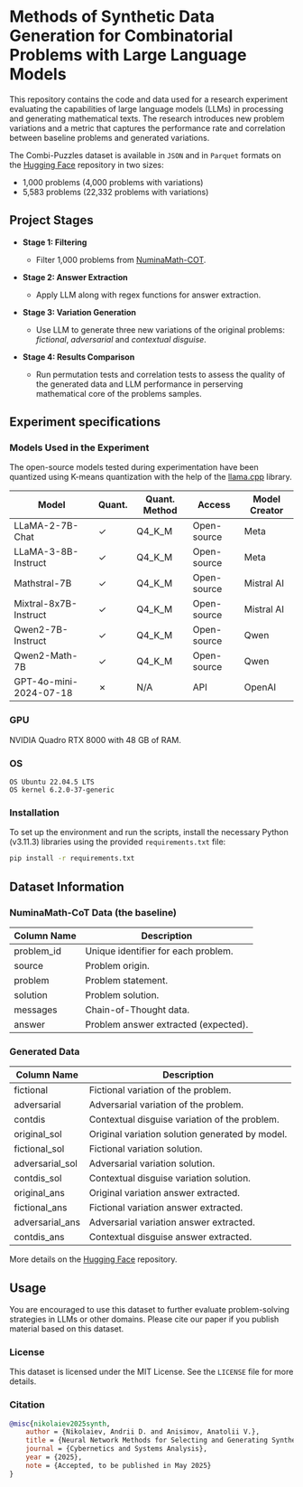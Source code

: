 # Methods of Synthetic Data Generation for Combinatorial Problems with Large Language Models

This repository contains the code and data used for a research experiment evaluating the capabilities of large language models (LLMs) in processing and generating mathematical texts. The research introduces new problem variations and a metric that captures the performance rate and correlation between baseline problems and generated variations.

The Combi-Puzzles dataset is available in `JSON` and in `Parquet` formats on the [Hugging Face](https://huggingface.co/datasets/andynik/comb-gen-24) repository in two sizes:
- 1,000 problems (4,000 problems with variations)
- 5,583 problems (22,332 problems with variations)

## Project Stages

- **Stage 1: Filtering**
  - Filter 1,000 problems from [NuminaMath-COT](https://huggingface.co/datasets/AI-MO/NuminaMath-COT).

- **Stage 2: Answer Extraction**
  - Apply LLM along with regex functions for answer extraction.

- **Stage 3: Variation Generation**
  - Use LLM to generate three new variations of the original problems: *fictional*, *adversarial* and *contextual disguise*.

- **Stage 4: Results Comparison**
  - Run permutation tests and correlation tests to assess the quality of the generated data and LLM performance in perserving mathematical core of the problems samples.
 
## Experiment specifications

### Models Used in the Experiment

The open-source models tested during experimentation have been quantized using K-means quantization with the help of the [llama.cpp](https://github.com/ggerganov/llama.cpp) library.

| Model                  | Quant. | Quant. Method | Access      | Model Creator |
|------------------------|--------|---------------|-------------|---------------|
| LLaMA-2-7B-Chat        | ✓      | Q4_K_M        | Open-source | Meta          |
| LLaMA-3-8B-Instruct    | ✓      | Q4_K_M        | Open-source | Meta          |
| Mathstral-7B           | ✓      | Q4_K_M        | Open-source | Mistral AI    |
| Mixtral-8x7B-Instruct  | ✓      | Q4_K_M        | Open-source | Mistral AI    |
| Qwen2-7B-Instruct      | ✓      | Q4_K_M        | Open-source | Qwen          |
| Qwen2-Math-7B          | ✓      | Q4_K_M        | Open-source | Qwen          |
| GPT-4o-mini-2024-07-18 | ✗      | N/A           | API         | OpenAI        |

### GPU

NVIDIA Quadro RTX 8000 with 48 GB of RAM.

### OS
```
OS Ubuntu 22.04.5 LTS
OS kernel 6.2.0-37-generic
```

### Installation

To set up the environment and run the scripts, install the necessary Python (v3.11.3) libraries using the provided `requirements.txt` file:

```bash
pip install -r requirements.txt
```

## Dataset Information

### NuminaMath-CoT Data (the baseline)

| Column Name | Description                          |
|-------------|--------------------------------------|
| problem_id  | Unique identifier for each problem.  |
| source      | Problem origin.                      |
| problem     | Problem statement.                   |
| solution    | Problem solution.                    |
| messages    | Chain-of-Thought data.               |
| answer      | Problem answer extracted (expected). |

### Generated Data

| Column Name     | Description                                    |
|-----------------|------------------------------------------------|
| fictional       | Fictional variation of the problem.            |
| adversarial     | Adversarial variation of the problem.          |
| contdis         | Contextual disguise variation of the problem.  |
| original_sol    | Original variation solution generated by model.|
| fictional_sol   | Fictional variation solution.                  |
| adversarial_sol | Adversarial variation solution.                |
| contdis_sol     | Contextual disguise variation solution.        |
| original_ans    | Original variation answer extracted.           |
| fictional_ans   | Fictional variation answer extracted.          |
| adversarial_ans | Adversarial variation answer extracted.        |
| contdis_ans     | Contextual disguise answer extracted.          |

More details on the [Hugging Face](https://huggingface.co/datasets/andynik/comb-gen-24) repository.

## Usage

You are encouraged to use this dataset to further evaluate problem-solving strategies in LLMs or other domains. Please cite our paper if you publish material based on this dataset.

### License

This dataset is licensed under the MIT License. See the `LICENSE` file for more details.

### Citation

```bibtex
@misc{nikolaiev2025synth,
    author = {Nikolaiev, Andrii D. and Anisimov, Anatolii V.},
    title = {Neural Network Methods for Selecting and Generating Synthetic Variations of Combinatorial Problems},
    journal = {Cybernetics and Systems Analysis},
    year = {2025},
    note = {Accepted, to be published in May 2025}
}
```

